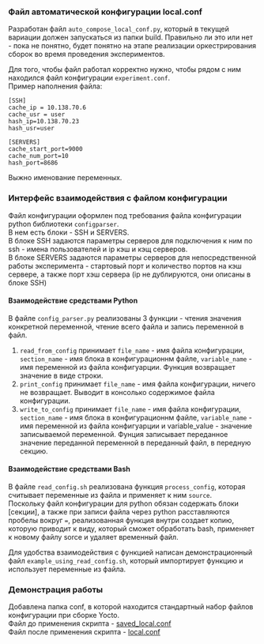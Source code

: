 ### Файл автоматической конфигурации local.conf
Разработан файл `auto_compose_local_conf.py`, который в текущей вариации должен запускаться из папки build. Правильно ли это или нет - пока не понятно, будет понятно на этапе реализации оркестрирования сборок во время проведения экспериментов.  

Для того, чтобы файл работал корректно нужно, чтобы рядом с ним находился файл конфигурации `experiment.conf`.  
Пример наполнения файла:  
```
[SSH]
cache_ip = 10.138.70.6
cache_usr = user
hash_ip=10.138.70.23
hash_usr=user

[SERVERS]
cache_start_port=9000
cache_num_port=10
hash_port=8686
```
Выжно именование переменных.  

### Интерфейс взаимодействия с файлом конфигурации
Файл конфигурации оформлен под требования файла конфигурации python библиотеки `configparser`.  
В нем есть блоки - SSH и SERVERS.  
В блоке SSH задаются параметры серверов для подключения к ним по ssh - имена  пользователей и ip кэш и кэщ серверов.  
В блоке SERVERS задаются параметры серверов для непосредственной работы эксперимента - стартовый порт и количество портов на кэш сервере, а также порт хэш сервера (ip не дублируются, они описаны в блоке SSH)  

#### Взаимодействие средствами Python
В файле `config_parser.py` реализованы 3 функции - чтения значения конкретной переменной, чтение всего файла и запись переменной в файл.  
1) `read_from_config` принимает `file_name` - имя файла конфигурации, `section_name` - имя блока в конфигурационнм файле, `variable_name` - имя переменной из файла конфигуарции. Функция возвращает значение в виде строки.
2) `print_config` принимает `file_name` - имя файла конфигурации, ничего не возвращает. Выводит в консолько содержимое файла конфигурации.
3) `write_to_config` принимает `file_name` - имя файла конфигурации, `section_name` - имя блока в конфигурационнм файле, `variable_name` - имя переменной из файла конфигуарции и variable_value - значение записываемой переменной. Фунция записывает переданное значение переданной переменной в переданный файл, в передную секцию.

#### Взаимодействие средствами Bash
В файле `read_config.sh` реализована функция `process_config`, которая считывает переменные из файла и применяет к ним `source`.   
Поскольку файл конфигурации для python обязан содержать блоки [секции], а также при записи файла через python расставляются пробелы вокруг `=`, реализованная функция внутри создает копию, которую приводит к виду, который сможет обработать bash, применяет к новому файлу sorce и удаляет временный файл.  
  
Для удобства взаимодействия с функцией написан демонстрационный файл `example_using_read_config.sh`, который импортирует функцию и использует переменные из файла.  


### Демонстрация работы
Добавлена папка conf, в которой находится стандартный набор файлов конфигурации при сборке Yocto.  
Файл до применения скрипта - [saved_local.conf](./conf/saved_local.conf)    
Файл после применения скрипта - [local.conf](./conf/local.conf)  

